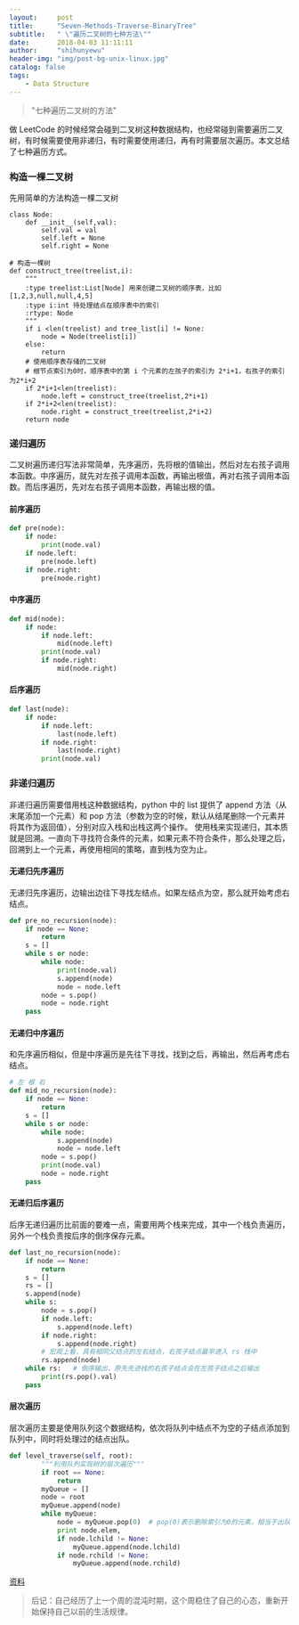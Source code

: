 ```yaml
---
layout:     post
title:      "Seven-Methods-Traverse-BinaryTree"
subtitle:   " \"遍历二叉树的七种方法\""
date:       2018-04-03 11:11:11
author:     "shihunyewu"
header-img: "img/post-bg-unix-linux.jpg"
catalog: false
tags:
    - Data Structure
---
```


> "七种遍历二叉树的方法"

做 LeetCode 的时候经常会碰到二叉树这种数据结构，也经常碰到需要遍历二叉树，有时候需要使用非递归，有时需要使用递归，再有时需要层次遍历。本文总结了七种遍历方式。

### 构造一棵二叉树

先用简单的方法构造一棵二叉树

```
class Node:
    def __init__(self,val):
        self.val = val
        self.left = None
        self.right = None

# 构造一棵树
def construct_tree(treelist,i):
	"""
	:type treelist:List[Node] 用来创建二叉树的顺序表，比如[1,2,3,null,null,4,5]
	:type i:int 待处理结点在顺序表中的索引
	:rtype: Node
	"""
    if i <len(treelist) and tree_list[i] != None:
        node = Node(treelist[i])
    else:
        return
	# 使用顺序表存储的二叉树
	# 根节点索引为0时，顺序表中的第 i 个元素的左孩子的索引为 2*i+1，右孩子的索引为2*i+2
    if 2*i+1<len(treelist):
        node.left = construct_tree(treelist,2*i+1)
    if 2*i+2<len(treelist):
        node.right = construct_tree(treelist,2*i+2)
    return node
```

### 递归遍历

二叉树遍历递归写法非常简单，先序遍历，先将根的值输出，然后对左右孩子调用本函数。中序遍历，就先对左孩子调用本函数，再输出根值，再对右孩子调用本函数。而后序遍历，先对左右孩子调用本函数，再输出根的值。

#### 前序遍历

```python
def pre(node):
    if node:
        print(node.val)
    if node.left:
        pre(node.left)
    if node.right:
        pre(node.right)
```

#### 中序遍历

```python
def mid(node):
    if node:
        if node.left:
            mid(node.left)
        print(node.val)
        if node.right:
            mid(node.right)
```

#### 后序遍历

```python
def last(node):
    if node:
        if node.left:
            last(node.left)
        if node.right:
            last(node.right)
        print(node.val)
```

### 非递归遍历

非递归遍历需要借用栈这种数据结构，python 中的 list 提供了 append 方法（从末尾添加一个元素）和 pop 方法（参数为空的时候，默认从结尾删除一个元素并将其作为返回值），分别对应入栈和出栈这两个操作。
使用栈来实现递归，其本质就是回溯。一直向下寻找符合条件的元素，如果元素不符合条件，那么处理之后，回溯到上一个元素，再使用相同的策略，直到栈为空为止。

#### 无递归先序遍历

无递归先序遍历，边输出边往下寻找左结点。如果左结点为空，那么就开始考虑右结点。

```python
def pre_no_recursion(node):
    if node == None:
        return
    s = []
    while s or node:
        while node:
            print(node.val)
            s.append(node)
            node = node.left
        node = s.pop()
        node = node.right
    pass
```

#### 无递归中序遍历

和先序遍历相似，但是中序遍历是先往下寻找，找到之后，再输出，然后再考虑右结点。

```python
# 左 根 右
def mid_no_recursion(node):
    if node == None:
        return
    s = []
    while s or node:
        while node:
            s.append(node)
            node = node.left
        node = s.pop()
        print(node.val)
        node = node.right
    pass
```
	
#### 无递归后序遍历

后序无递归遍历比前面的要难一点，需要用两个栈来完成，其中一个栈负责遍历，另外一个栈负责按后序的倒序保存元素。

```python
def last_no_recursion(node):
    if node == None:
        return
    s = []
    rs = []
    s.append(node)
    while s:
        node = s.pop()
        if node.left:
            s.append(node.left)
        if node.right:
            s.append(node.right)
		# 宏观上看，具有相同父结点的左右结点，右孩子结点最早进入 rs 栈中
        rs.append(node)
    while rs:   # 倒序输出，原先先进栈的右孩子结点会在左孩子结点之后输出
        print(rs.pop().val)
    pass
```

#### 层次遍历

层次遍历主要是使用队列这个数据结构，依次将队列中结点不为空的子结点添加到队列中，同时将处理过的结点出队。

```python
def level_traverse(self, root):
        """利用队列实现树的层次遍历"""
        if root == None:
            return
        myQueue = []
        node = root
        myQueue.append(node)
        while myQueue:
            node = myQueue.pop(0)  # pop(0)表示删除索引为0的元素，相当于出队
            print node.elem,
            if node.lchild != None:
                myQueue.append(node.lchild)
            if node.rchild != None:
                myQueue.append(node.rchild)
```

[资料](https://blog.csdn.net/bone_ace/article/details/46718683)

> 后记：自己经历了上一个周的混沌时期，这个周稳住了自己的心态，重新开始保持自己以前的生活规律。